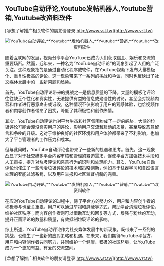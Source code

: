 ## **YouTube自动评论,**Youtube**发帖机器人,**Youtube**营销,**Youtube**改资料软件**

[😍想了解推广相关软件的朋友请登录 http://www.vst.tw](http://www.vst.tw)

 <center><img src="https://vst.tw/MP4/tuiguang/png/2.png" alt="YouTube自动评论,**Youtube**发帖机器人,**Youtube**营销,**Youtube**改资料软件"></center>

随着互联网的发展，视频分享平台YouTube已成为人们获取信息、娱乐和交流的重要场所。然而，近年来，一种名为“YouTube自动评论”的现象引起了人们的广泛关注。这种现象指的是通过自动化程序或软件，在YouTube视频下发布大量模板化、重复性极高的评论。这一现象带来了一系列的挑战和争议，同时也反映出了社交媒体发展中的一些新问题和趋势。

首先，YouTube自动评论带来的挑战之一是信息质量的下降。大量的模板化评论往往缺乏个性化和真实性，无法提供有益的信息或建设性的讨论，甚至会对视频内容和作者进行恶意攻击或诋毁。这种情况不仅影响了用户的观感体验，也给视频作者和内容创作者带来了困扰，降低了其积极性和创作热情。

其次，YouTube自动评论也对平台生态和社区氛围构成了一定的威胁。大量的垃圾评论可能会淹没真实用户的评论，影响用户交流和互动的质量，甚至导致恶意留言和争吵的升级。这对于维护良好的社区环境和用户体验都带来了不利影响，也加大了平台管理者的工作压力和成本。

但与此同时，YouTube自动评论也带来了一些新的机遇和思考。首先，这一现象凸显了对于社交媒体平台内容审核和管理的紧迫需求，促使平台方加强技术手段和人工审核，提升对垃圾评论和恶意行为的识别和处理能力。其次，YouTube自动评论也催生了一些防治垃圾评论的技术和策略创新，例如基于机器学习和自然语言处理的智能过滤系统，以及用户举报和社区监督机制的完善。

 <center><img src="https://vst.tw/MP4/tuiguang/png/6.png" alt="YouTube自动评论,**Youtube**发帖机器人,**Youtube**营销,**Youtube**改资料软件"></center>

在应对YouTube自动评论的过程中，除了平台方的努力外，用户和内容创作者的积极参与也至关重要。用户可以通过举报和屏蔽等方式，帮助平台清理垃圾评论，维护社区秩序；而内容创作者则可以借助互动和回复等方式，增强与粉丝的互动，提升正面评论的数量和质量，有效抵制垃圾评论的影响。

综上所述，YouTube自动评论作为社交媒体发展中的新现象，既带来了一系列的挑战，也催生了一些新的应对策略和机遇。在未来，我们期待YouTube平台方、用户和内容创作者共同努力，共同维护一个健康、积极的社区环境，让YouTube成为一个更加有益、有爱的交流空间。

[😍想了解推广相关软件的朋友请登录 http://www.vst.tw](http://www.vst.tw)



